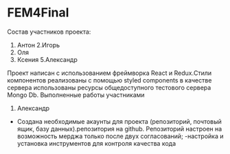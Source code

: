 # FEM4Final

Состав участников проекта:
1. Антон
2.Игорь
3. Оля
4. Ксения
5.Александр

Проект написан с использованием фреймворка React и Redux.Стили компонентов реализованы с помощью styled components
в качестве сервера использованы ресурсы общедоступного тестового сервера Mongo Db.
 Выполненные работы участниками
1. Александр 
- Создана необходимые акаунты для проекта (репозиторий, почтовый ящик, базу данных).репозитория на github. 
Репозиторий настроен на возможность мерджа только после двух согласований;
-настройка и установка инструментов для контроля качества кода 